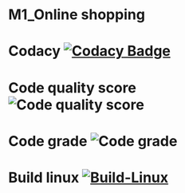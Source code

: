 # M1_Online shopping
# Codacy  [![Codacy Badge](https://app.codacy.com/project/badge/Grade/879384413e70426f8b2f0482378feedf)](https://www.codacy.com/gh/shanmukh552001/M1_MARCH_2022/dashboard?utm_source=github.com&amp;utm_medium=referral&amp;utm_content=shanmukh552001/M1_MARCH_2022&amp;utm_campaign=Badge_Grade) 
# Code quality score ![Code quality score](https://api.codiga.io/project/33173/score/svg)   
# Code grade         ![Code grade](https://api.codiga.io/project/33173/status/svg)
#  Build linux                  [![Build-Linux](https://github.com/shanmukh552001/M2_CONTROLLING-DOOR-USING-SWITCH/actions/workflows/built%20on%20linux.yml/badge.svg)](https://github.com/shanmukh552001/M2_CONTROLLING-DOOR-USING-SWITCH/actions/workflows/built%20on%20linux.yml)
